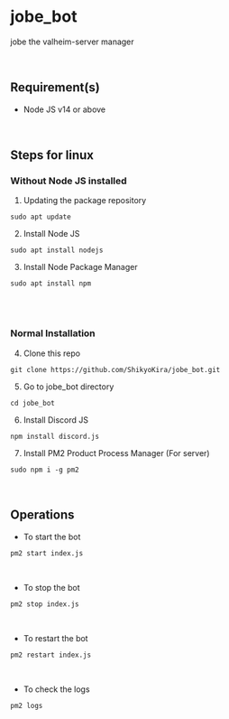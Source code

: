 # jobe_bot
jobe the valheim-server manager

<br>

## Requirement(s)
- Node JS v14 or above

<br>

## Steps for linux

### Without Node JS installed

1. Updating the package repository 
```
sudo apt update
```

2. Install Node JS
```
sudo apt install nodejs
```

3. Install Node Package Manager
```
sudo apt install npm
``` 

<br>
<br>

### Normal Installation

4. Clone this repo
```
git clone https://github.com/ShikyoKira/jobe_bot.git
```

5. Go to jobe_bot directory
```
cd jobe_bot
```

6. Install Discord JS
```
npm install discord.js
```

7. Install PM2 Product Process Manager (For server)
```
sudo npm i -g pm2
```

<br>

## Operations

- To start the bot

```
pm2 start index.js
```

<br>

- To stop the bot

```
pm2 stop index.js
```

<br>

- To restart the bot

```
pm2 restart index.js
```

<br>

- To check the logs

```
pm2 logs
```

